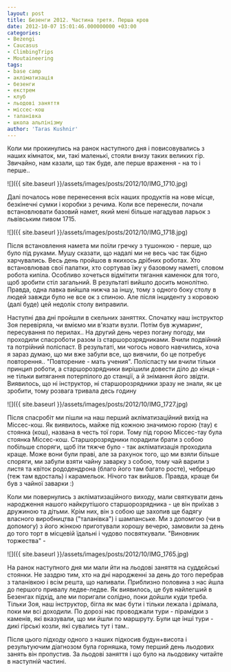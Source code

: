 ```yaml
---
layout: post
title: Безенги 2012. Частина третя. Перша кров
date: 2012-10-07 15:01:46.000000000 +03:00
categories:
- Bezengi
- Caucasus
- ClimbingTrips
- Moutaineering
tags:
- base camp
- акліматизація
- безенги
- екстрем
- клуб
- льодові заняття
- міссес-кош
- таланівка
- школа альпінізму
author: 'Taras Kushnir'
---
```


Коли ми прокинулись на ранок наступного дня і повисовувались з наших кімнаток, ми, такі маленькі, стояли внизу таких великих гір. Звичайно, нам казали, що так буде, але перше враження - на то і перше..

![]({{ site.baseurl }}/assets/images/posts/2012/10/IMG_1710.jpg)


<!--more-->

Далі почалось нове перенесення всіх наших продуктів на нове місце, безкінечні сумки і коробки з речима. Коли все перенесли, почали встановлювати базовий намет, який мені більше нагадував ларьок з львівським пивом 1715.

![]({{ site.baseurl }}/assets/images/posts/2012/10/IMG_1718.jpg)


Після встановлення намета ми поїли гречку з тушонкою - перше, що було під руками. Мушу сказати, що надалі ми не весь час так бідно харчувались. Весь день пройшов в якихось дрібних роботах. Хто встановлював свої палатки, хто сортував їжу у базовому наметі, словом робота кипіла. Особливо хочеться відмітити тягання каменюк для того, щоб зробити стіл загальний. В результаті вийшло досить монолітно. Правда, одна лавка вийшла нижча за іншу, тому з одного боку столу в людей завжди було не все ок з спиною. Але після інциденту з коровою (далі буде) цей недолік столу виправили.

Наступні два дні пройшли в скельних заняттях. Спочатку наш інструктор Зоя перевіряла, чи вміємо ми в'язати вузли. Потім був жумаринг, пересування по перилах.. На другий день через погану погоду, ми проходили спасроботи разом із старшорозрядниками. Вчили подвійний та потрійний поліспаст. В результаті, ми чогось нового навчились, хоча я зараз думаю, що ми вже забули все, що вивчили, бо це потребує повторення.. "Повторение - мать учения". Поліспасту ми вчили тільки принцип роботи, а старшорозрядники вирішили довести діло до кінця - не тільки витягання потерпілого до станції, а й знімання його звідти. Виявилось, що ні інструктор, ні старшорозрядники зразу не знали, як це зробити, тому розвага тривала десь годину

![]({{ site.baseurl }}/assets/images/posts/2012/10/IMG_1727.jpg)


Після спасробіт ми пішли на наш перший акліматизаційний вихід на Міссес-кош. Як виявилось, майже під кожною значимою горою (тау) є стоянка (кош), названа в честь тої гори. Тому під горою Міссес-тау була стоянка Міссес-кош. Старшорозрядники порадили брати з собою побільше споряги, щоб іти тяжче було - так акліматизація проходила краще. Може вони були праві, але за рахунок того, що ми взяли більше споряги, ми забули взяти чайну заварку з собою, тому чай варили з листя та квіток рододендрона (благо його там багато росте), чебрецю (теж там вдосталь) і карамельок. Нічого так вийшов. Правда, краще би був з чайної заварки :)

Коли ми повернулись з акліматизаційного виходу, мали святкувати день народження нашого найкрутішого старшорозрядника - це він приїхав з дружиною та дітьми. Крім них, він з собою ще захопив ще бадягу власного виробництва ("таланівка") і шампанське. Ми з допомгою (чи в допомогу) з його жінкою приготували хорошу вечерю, замовили за день до того торт в місцевій їдальні і чудово посвяткували. "Виновник торжества" -

![]({{ site.baseurl }}/assets/images/posts/2012/10/IMG_1765.jpg)


На ранок наступного дня ми мали йти на льодові заняття на суддєйські стоянки. Не заздрю тим, хто на дні народженні за день до того перебрав з таланівкою і всім решта, що наливали. Приблизно половина з нас йшла до першого привалу ледве-ледве. Як виявилось, це був найлегший в Безенгах підхід, але ми поригали солідно, поки дойшли куди треба. Тільки Зоя, наш інструктор, бігла як має бути і тільки лежала і дрімала, поки ми всі доходили. По дорозі нас проводжали тури - пірамідки з каменів, які вказували, що ми йшли по маршруту. Були ще інші тури - дикі гірські козли, які сувались тут і там..

Після цього підходу одного з наших підкосив будун+висота і результуючим діагнозом була горняшка, тому перший день льодових занять він пропустив. За льодові заняття і що було на льодовику читайте в наступній частині.
